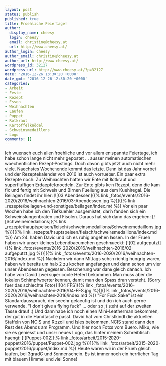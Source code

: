 ```yaml
---
layout: post
status: publish
published: true
title: Froehliche Feiertage!
author:
  display_name: cheesy
  login: cheesy
  email: christine@cheesy.at
  url: http://www.cheesy.at/
author_login: cheesy
author_email: christine@cheesy.at
author_url: http://www.cheesy.at/
wordpress_id: 32127
wordpress_url: http://www.cheesy.at/?p=32127
date: '2016-12-26 13:30:20 +0000'
date_gmt: '2016-12-26 12:30:20 +0000'
categories:
- Arbeit
- Feste
- Rezept
- Essen
- Weihnachten
- Laufen
- Puppet
- Rotkraut
- Kartoffelknödel
- Schweinsmedaillons
- Logo
comments: []
---
```

Ich wuensch euch allen froehliche und vor allem entspannte Feiertage, ich habe schon lange nicht mehr gepostet ... ausser meinen automatischen woechentlichen Rezept-Postings. Doch davon gibts jetzt auch nicht mehr viele. Naechstes Wochenende kommt das letzte. Dann ist das Jahr vorbei und der Rezeptekalender von 2016 ist auch vorrueber.
Ein paar extra Rezepte noch:
Zu Weihnachten hatten wir Ente mit Rotkraut und superfluffigen Erdaepfelknoedeln. Zur Ente gibts kein Rezept, denn die kam fix und fertig mit Schwein und Birnen Fuellung aus dem Kuehlregal.
Die Beilagen findet ihr hier:
[![03 Abendessen]({% link _fotos/events/2016-2020/2016/weihnachten-2016/03-Abendessen.jpg %})]({% link _rezepte/beilagen-und-sonstiges/beilagen/index.md %})
Vor ein paar Wochen habe ich den Tiefkuehler ausgemistet, darin fanden sich ein Schweinslungenbraten und Fisolen. Daraus hat sich dann das ergeben:
[![Schweinemedaillons]({% link _rezepte/hauptspeisen/fleisch/schweinsmedaillons/Schweinemedaillons.jpg %})]({% link _rezepte/hauptspeisen/fleisch/schweinsmedaillons/index.md %})
Am 24. haben David und ich es ruhig angehen lassen. In der Frueh haben wir unser kleines Lebendbaeumchen geschmueckt:
[![02 aufgeputzt]({% link _fotos/events/2016-2020/2016/weihnachten-2016/02-aufgeputzt.jpg %})]({% link _fotos/events/2016-2020/2016/weihnachten-2016/index.md %})
Nachdem wir dann Mittags schon richtig hungrig waren, haben wir bereits um halb 2 zu kochen angefangen und dann schon um vier unser Abendessen gegessen. Bescherung war dann gleich danach. Ich habe von David zwei super coole Heferl bekommen. Man muss aber die lokalen Schimpfwoerter kennen, damit man den Spass dran versteht. (Sorry fuer das schlechte Foto)
[![04 FFS]({% link _fotos/events/2016-2020/2016/weihnachten-2016/04-FFS.jpg %})]({% link _fotos/events/2016-2020/2016/weihnachten-2016/index.md %})
"For Fuck Sake" ist ein Standardausspruch, der seeehr gelaeufig ist und den ich auch gerne verwende. "I don't give a flying fuck" ... oder so ;) steht auf der zweiten Tasse drauf :) Und dann habe ich noch einen Mini-Leatherman bekommen, der gut in die Handtasche passt. David hat vom Christkindl die aktuellen Staffeln von NCIS und Rizzoli und Isles bekommen. NCIS stand dann den Rest des Abends am Programm.
Und hier noch Fotos vom Buero. Miku, wie sie es geniesst und unser neues Logo, das hinter meinem Schreibtisch haengt:
[![Puppet-002]({% link _fotos/arbeit/2015-2020-puppet/2016/puppet/Puppet-002.jpg %})]({% link _fotos/arbeit/2015-2020-puppet/2016/puppet/index.md %})
Heute waren wir in der Frueh gleich laufen, bei 3gradC und Sonnenschein. Es ist immer noch ein herrlicher Tag mit blauem Himmel und viel Sonne!
